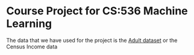 # Course Project for CS:536 Machine Learning 

The data that we have used for the project is the [Adult dataset](https://archive.ics.uci.edu/ml/datasets/Adult) or the Census Income data
